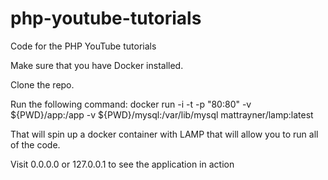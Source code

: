 # php-youtube-tutorials
Code for the PHP YouTube tutorials

Make sure that you have Docker installed.

Clone the repo.

Run the following command:
docker run -i -t -p "80:80" -v ${PWD}/app:/app -v ${PWD}/mysql:/var/lib/mysql mattrayner/lamp:latest

That will spin up a docker container with LAMP that will allow you to run all of the code.

Visit 0.0.0.0 or 127.0.0.1 to see the application in action
